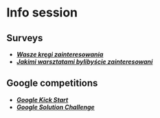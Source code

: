 # Info session

## Surveys

- _**[Wasze kręgi zainteresowania](https://forms.gle/G4YjhYvyDeChUJpy5)**_
- _**[Jakimi warsztatami bylibyście zainteresowani](https://forms.gle/UFDBNYPhbj1g3T1a7)**_

## Google competitions

 - _**[Google Kick Start](https://codingcompetitions.withgoogle.com/kickstart)**_
 - _**[Google Solution Challenge](https://developers.google.com/community/gdsc-solution-challenge)**_
